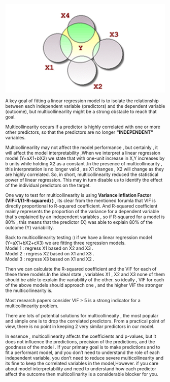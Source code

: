 <img src="/docs/images/multicollinearity/multicollinearity.png"  width="800" />


A key goal of fitting a linear regression model is to isolate the relationship between each independent variable (predictors) and the dependent variable (outcome), but multicollinearlity might be a strong obstacle to reach that goal.

Multicollinearity occurs If a predictor is highly correlated with one or more other predictors, so that the predictors are no longer **"INDEPENDENT"** variables.

Multicollinearlity may not affect the model performance , but certainly , it will affect the model interpretability ,When we interpret a linear regression model (Y=a*X1+b*X2) we state that with one-unit increase in X,Y increases by b units while holding X2 as a constant .In the presence of multicollinearity , this interpretation is no longer valid , as X1 changes , X2 will change as they are highly correlated. So, in short, multicollinearity reduced the statistical power of linear regression. This may in turn disable us to identify the effect of the individual predictors on the target.

One way to test for multicollinearity is using **Variance Inflation Factor (VIF=1/(1-R-squared) )** , its clear from the mentioned forumla that VIF is directly proportional to R-squared coefficient. And R-squared coefficient mainly represents the proportion of the variance for a dependent variable that's explained by an independent variables , so if R-squared for a model is 80% , this means that the predictor (X) was able to explain 80% of the outcome (Y) variability.

Back to multicollinearity testing :) if we have a linear regression model (Y=aX1+bX2+cX3) we are fitting three regression models. <br>
Model 1 : regress X1 based on X2 and X3 . <br>
Model 2 : regress X2 based on X1 and X3 . <br> 
Model 3 : regress X3 based on X1 and X2 . <br>

Then we can calculate the R-squared coefficient and the VIF for each of these three models.In the ideal state , variables X1 , X2 and X3 none of them should be able to explain the variability of the other. so ideally , VIF for each of the above models should approach one , and the higher VIF the stronger the multicollinearity is.

Most research papers consider VIF > 5 is a strong indicator for a multicollinearity problem.

There are lots of potential solutions for multicollineaity , the most popular and simple one is to drop the correlated  predictors. From a practical point of view, there is no point in keeping 2 very similar predictors in our model.

In essence , multicollinearity affects the coefficients and p-values, but it does not influence the predictions, precision of the predictions, and the goodness of the model . If your primary goal is to make predictions and to fit a performant model, and you don’t need to understand the role of each independent variable, you don’t need to reduce severe multicollinearity and its fine to keep the correlated variables in the model,However. if you care about model interpretability and need to understand how each predictor affect the outcome then multicollinarity is a considerable blocker for you.
